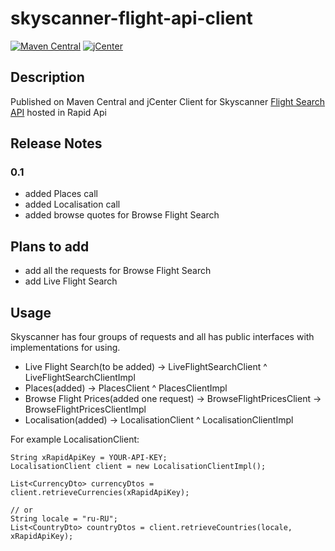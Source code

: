 # skyscanner-flight-api-client
 [![Maven Central](https://img.shields.io/maven-central/v/com.github.romankh3/skyscanner-flight-api-client.svg?label=Maven%20Central)](https://search.maven.org/search?q=g:%22com.github.romankh3%22%20AND%20a:%22skyscanner-flight-api-client%22)
 [ ![jCenter](https://api.bintray.com/packages/romankh3/maven/skyscanner-flight-api-client/images/download.svg) ](https://bintray.com/romankh3/maven/skyscanner-flight-api-client/_latestVersion)

## Description
Published on Maven Central and jCenter Client for Skyscanner [Flight Search API](https://english.api.rakuten.net/skyscanner/api/skyscanner-flight-search/) hosted in Rapid Api

## Release Notes

### 0.1
*   added Places call
*   added Localisation call
*   added browse quotes for Browse Flight Search

## Plans to add
*   add all the requests for Browse Flight Search
*   add Live Flight Search

## Usage
Skyscanner has four groups of requests and all has public interfaces with implementations for using.
*   Live Flight Search(to be added) -> LiveFlightSearchClient ^ LiveFlightSearchClientImpl
*   Places(added) -> PlacesClient ^ PlacesClientImpl
*   Browse Flight Prices(added one request) -> BrowseFlightPricesClient -> BrowseFlightPricesClientImpl
*   Localisation(added) -> LocalisationClient ^ LocalisationClientImpl

For example LocalisationClient:
```
String xRapidApiKey = YOUR-API-KEY;
LocalisationClient client = new LocalisationClientImpl();

List<CurrencyDto> currencyDtos = client.retrieveCurrencies(xRapidApiKey);

// or
String locale = "ru-RU";
List<CountryDto> countryDtos = client.retrieveCountries(locale, xRapidApiKey);
```




